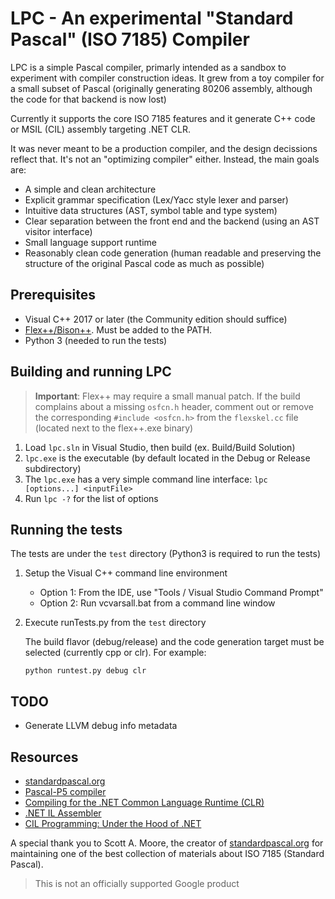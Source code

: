 
# LPC - An experimental "Standard Pascal" (ISO 7185) Compiler #

LPC is a simple Pascal compiler, primarly intended as a sandbox to 
experiment with compiler construction ideas. It grew from a toy compiler for a small
subset of Pascal (originally generating 80206 assembly, although the code for that backend
is now lost)

Currently it supports the core ISO 7185 features and it generate C++ code or MSIL (CIL)
assembly targeting .NET CLR. 

It was never meant to be a production compiler, and the design decissions reflect that.
It's not an "optimizing compiler" either. Instead, the main goals are:

* A simple and clean architecture
* Explicit grammar specification (Lex/Yacc style lexer and parser)
* Intuitive data structures (AST, symbol table and type system)
* Clear separation between the front end and the backend (using an AST visitor interface)
* Small language support runtime
* Reasonably clean code generation (human readable and preserving the structure of the
  original Pascal code as much as possible)

## Prerequisites ##

* Visual C++ 2017 or later (the Community edition should suffice)
* [Flex++/Bison++](http://www.kohsuke.org/flex++bison++). Must be added to the PATH.
* Python 3 (needed to run the tests)

## Building and running LPC ##

> **Important**: Flex++ may require a small manual patch. If the build complains about
> a missing `osfcn.h` header, comment out or remove the corresponding `#include <osfcn.h>`
> from the `flexskel.cc` file (located next to the flex++.exe binary)

1. Load `lpc.sln` in Visual Studio, then build (ex. Build/Build Solution)
2. `lpc.exe` is the executable (by default located in the Debug or Release subdirectory)
3. The `lpc.exe` has a very simple command line interface: `lpc [options...] <inputFile>`
4. Run `lpc -?` for the list of options

## Running the tests ##

The tests are under the `test` directory (Python3 is required to run the tests)

1. Setup the Visual C++ command line environment

    - Option 1: From the IDE, use "Tools / Visual Studio Command Prompt"
    - Option 2: Run vcvarsall.bat from a command line window

2.  Execute runTests.py from the `test` directory

    The build flavor (debug/release) and the code generation target must be selected
    (currently cpp or clr). For example:

    `python runtest.py debug clr`

## TODO ##

- Generate LLVM debug info metadata

## Resources ##

* [standardpascal.org](http://www.standardpascal.org)
* [Pascal-P5 compiler](https://sourceforge.net/projects/pascalp5)
* [Compiling for the .NET Common Language Runtime (CLR)](https://www.amazon.com/Compiling-NET-Common-Language-Runtime/dp/0130622966)
* [.NET IL Assembler](https://www.amazon.com/NET-Assembler-Serge-Lidin/dp/1430267615)
* [CIL Programming: Under the Hood of .NET](https://www.amazon.com/CIL-Programming-Under-Hood-NET/dp/1590590414)

A special thank you to Scott A. Moore, the creator of 
[standardpascal.org](http://www.standardpascal.org) for maintaining one of the best
collection of materials about ISO 7185 (Standard Pascal).

 > This is not an officially supported Google product
